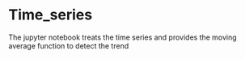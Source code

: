 # Time_series

The jupyter notebook treats the time series and provides the moving average function to detect the trend 
